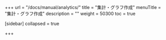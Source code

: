 +++
url = "/docs/manual/analytics/"
title = "集計・グラフ作成"
menuTitle = "集計・グラフ作成"
description = ""
weight = 50300
toc = true

[sidebar]
collapsed = true

+++
